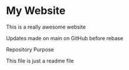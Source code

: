 # My Website

This is a really awesome website

Updates made on main on GitHub before rebase

Repository Purpose

This file is just a readme file
